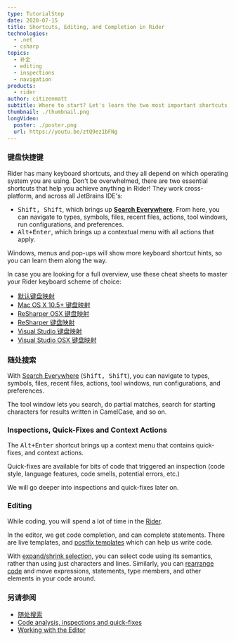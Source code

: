 ```yaml
---
type: TutorialStep
date: 2020-07-15
title: Shortcuts, Editing, and Completion in Rider
technologies:
  - .net
  - csharp
topics:
  - 补全
  - editing
  - inspections
  - navigation
products:
  - rider
author: citizenmatt
subtitle: Where to start? Let's learn the two most important shortcuts, editing, and code completion.
thumbnail: ./thumbnail.png
longVideo:
  poster: ./poster.png
  url: https://youtu.be/ztQ9ez1bFNg
---
```


### 键盘快捷键

Rider has many keyboard shortcuts, and they all depend on which operating system you are using. Don't be overwhelmed, there are two essential shortcuts that help you achieve anything in Rider! They work cross-platform, and across all JetBrains IDE's:

* <kbd>Shift, Shift</kbd>, which brings up <b><a href="https://www.jetbrains.com/help/rider/Searching_Everywhere.html">Search Everywhere</a></b>. From here, you can navigate to types, symbols, files, recent files, actions, tool windows, run configurations, and preferences.
* <kbd>Alt+Enter</kbd>, which brings up a contextual menu with all actions that apply.

Windows, menus and pop-ups will show more keyboard shortcut hints, so you can learn them along the way.

In case you are looking for a full overview, use these cheat sheets to master your Rider keyboard scheme of choice:

-   [默认键盘映射](https://resources.jetbrains.com/storage/products/rider/docs/Rider_default_win_shortcuts.pdf)
-   [Mac OS X 10.5+ 键盘映射](https://resources.jetbrains.com/storage/products/rider/docs/Rider_macosx_shortcuts.pdf)
-   [ReSharper OSX 键盘映射](https://resources.jetbrains.com/storage/products/rider/docs/Rider_ReSharper_mac_shortcuts.pdf)
-   [ReSharper 键盘映射](https://resources.jetbrains.com/storage/products/rider/docs/Rider_ReSharper_win_shortcuts.pdf)
-   [Visual Studio 键盘映射](https://resources.jetbrains.com/storage/products/rider/docs/Rider_VS_win_shortcuts.pdf)
-   [Visual Studio OSX 键盘映射](https://resources.jetbrains.com/storage/products/rider/docs/Rider_VS_mac_shortcuts.pdf)

### 随处搜索

With [Search Everywhere](https://www.jetbrains.com/help/rider/Searching_Everywhere.html) (<kbd>Shift, Shift</kbd>), you can navigate to types, symbols, files, recent files, actions, tool windows, run configurations, and preferences.

The tool window lets you search, do partial matches, search for starting characters for results written in CamelCase, and so on.

### Inspections, Quick-Fixes and Context Actions

The <kbd>Alt+Enter</kbd> shortcut brings up a context menu that contains quick-fixes, and context actions.

Quick-fixes are available for bits of code that triggered an inspection (code style, language features, code smells, potential errors, etc.)

We will go deeper into inspections and quick-fixes later on.

### Editing

While coding, you will spend a lot of time in the [Rider](https://www.jetbrains.com/help/rider/Working_in_the_Editor.html).

In the editor, we get code completion, and can complete statements. There are live templates, and [postfix templates](https://www.jetbrains.com/help/rider/Postfix_Templates.html#list) which can help us write code.

With [expand/shrink selection](https://www.jetbrains.com/help/rider/Selecting_Text_in_the_Editor.html), you can select code using its semantics, rather than using just characters and lines. Similarly, you can [rearrange code](https://www.jetbrains.com/help/rider/Coding_Assistance__Moving_Code_Elements.html) and move expressions, statements, type members, and other elements in your code around.

### 另请参阅

- [随处搜索](https://www.jetbrains.com/help/rider/Searching_Everywhere.html)
- [Code analysis, inspections and quick-fixes](https://blog.jetbrains.com/dotnet/2018/05/17/introduction-code-analysis-rider/)
- [Working with the Editor](https://www.jetbrains.com/help/rider/Working_in_the_Editor.html)